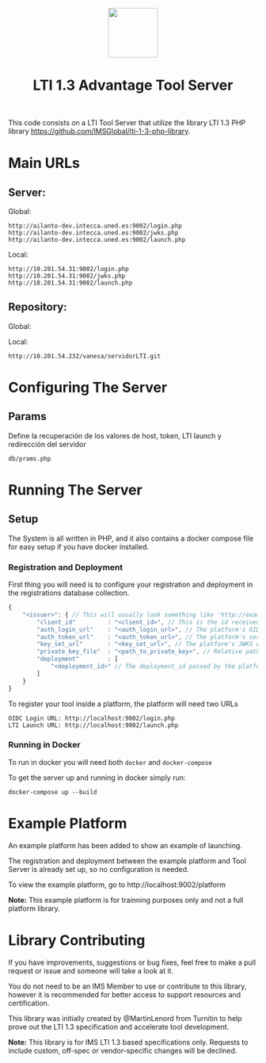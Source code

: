 <p align="center">
    <a href="http://ailanto-dev.intecca.uned.es/" target="_blank">
        <img src="https://avatars0.githubusercontent.com/u/99334" height="100px">
    </a>
    <h1 align="center">LTI 1.3 Advantage Tool Server</h1>
    <br>
</p>

This code consists on a LTI Tool Server that utilize the library LTI 1.3 PHP library https://github.com/IMSGlobal/lti-1-3-php-library.

# Main URLs

## Server:
Global:
~~~
http://ailanto-dev.intecca.uned.es:9002/login.php
http://ailanto-dev.intecca.uned.es:9002/jwks.php
http://ailanto-dev.intecca.uned.es:9002/launch.php

~~~
Local:
~~~
http://10.201.54.31:9002/login.php
http://10.201.54.31:9002/jwks.php
http://10.201.54.31:9002/launch.php
~~~

## Repository:
Global:

Local:
~~~
http://10.201.54.232/vanesa/servidorLTI.git
~~~

# Configuring The Server

## Params
Define la recuperación de los valores de host, token, LTI launch y redirección del servidor

~~~
db/prams.php
~~~

# Running The Server

## Setup
The System is all written in PHP, and it also contains a docker compose file for easy setup if you have docker installed.

### Registration and Deployment
First thing you will need is to configure your registration and deployment in the registrations database collection.

```javascript
{
    "<issuer>": { // This will usually look something like 'http://example.com'
        "client_id"         : "<client_id>", // This is the id received in the 'aud' during a launch
        "auth_login_url"    : "<auth_login_url>", // The platform's OIDC login endpoint
        "auth_token_url"    : "<auth_token_url>", // The platform's service authorization endpoint
        "key_set_url"       : "<key_set_url>", // The platform's JWKS endpoint
        "private_key_file"  : "<path_to_private_key>", // Relative path to the tool's private key
        "deployment"        : [
            "<deployment_id>" // The deployment_id passed by the platform during launch
        ]
    }
}
```

To register your tool inside a platform, the platform will need two URLs

```
OIDC Login URL: http://localhost:9002/login.php
LTI Launch URL: http://localhost:9002/launch.php
```

### Running in Docker
To run in docker you will need both `docker` and `docker-compose`

To get the server up and running in docker simply run:
```
docker-compose up --build
```

# Example Platform
An example platform has been added to show an example of launching.

The registration and deployment between the example platform and Tool Server is already set up, so no configuration is needed.

To view the example platform, go to http://localhost:9002/platform

**Note:** This example platform is for trainning purposes only and not a full platform library.

# Library Contributing
If you have improvements, suggestions or bug fixes, feel free to make a pull request or issue and someone will take a look at it.

You do not need to be an IMS Member to use or contribute to this library, however it is recommended for better access to support resources and certification.

This library was initially created by @MartinLenord from Turnitin to help prove out the LTI 1.3 specification and accelerate tool development.

**Note:** This library is for IMS LTI 1.3 based specifications only. Requests to include custom, off-spec or vendor-specific changes will be declined.
